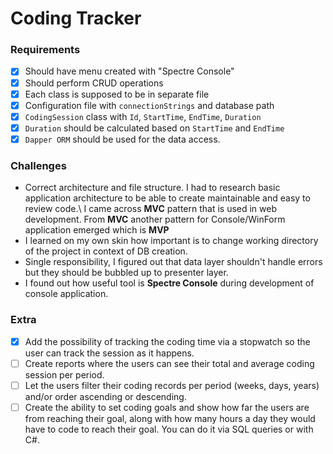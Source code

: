 # Coding Tracker

### Requirements
- [x] Should have menu  created with "Spectre Console"
- [x] Should perform CRUD operations
- [x] Each class is supposed to be in separate file
- [x] Configuration file with `connectionStrings` and database path
- [x] `CodingSession` class with `Id`, `StartTime`, `EndTime`, `Duration`
- [x] `Duration` should be calculated based on `StartTime` and `EndTime`
- [x] `Dapper ORM` should be used for the data access.

### Challenges
- Correct architecture and file structure.
I had to research basic application architecture to be able to create maintainable and easy to review code.\ I came across **MVC** pattern that is used in web development.
From **MVC** another pattern for Console/WinForm application emerged which is **MVP**
- I learned on my own skin how important is to change working directory of the project in context of DB creation.
- Single responsibility, I figured out that data layer shouldn't handle errors but they should be bubbled up to presenter layer.
- I found out how useful tool is **Spectre Console** during development of console application.

### Extra
- [x] Add the possibility of tracking the coding time via a stopwatch so the user can track the session as it happens.
- [ ] Create reports where the users can see their total and average coding session per period.
- [ ] Let the users filter their coding records per period (weeks, days, years) and/or order ascending or descending.
- [ ] Create the ability to set coding goals and show how far the users are from reaching their goal, along with how many hours a day they would have to code to reach their goal. You can do it via SQL queries or with C#.
